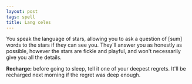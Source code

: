 ```yaml
---
layout: post
tags: spell
title: Lang celes
---
```

You speak the language of stars, allowing you to ask a question of [sum] words to the stars if they can see you. They'll answer you as honestly as possible, however the stars are fickle and playful, and won't necessarily give you all the details.

<b>Recharge:</b> before going to sleep, tell it one of your deepest regrets. It'll be recharged next morning if the regret was deep enough.
